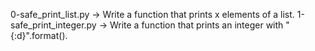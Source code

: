 0-safe_print_list.py -> Write a function that prints x elements of a list.
1-safe_print_integer.py -> Write a function that prints an integer with "{:d}".format().

